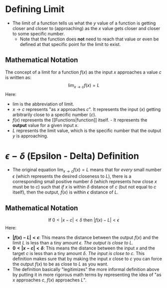 # Defining Limit
- The limit of a function tells us what the $y$ value of a function is getting closer and closer to (approaching) as the $x$ value gets closer and closer to some specific number.
	- Note that the function does **not** need to reach that value or even be defined at that specific point for the limit to exist.
## Mathematical Notation
The concept of a limit for a function $f(x)$ as the input $x$ approaches a value $c$ is written as:
$$\lim_{x \to c} f(x) = L$$
Here:
- $\text{lim}$ is the abbreviation of limit.
- $x \to c$ represents "as $x$ approaches $c$". It represents the input ($x$) getting arbitrarily close to a specific number ($c$).
- $f(x)$ represents the [[Functions|function]] itself. - It represents the **output** value for a given input $x$.
- $L$ represents the limit value, which is the specific number that the output $y$ is approaching.
# $\epsilon-\delta$ (Epsilon - Delta) Definition
- The original equation $\lim_{x \to c} f(x) = L$ means that for *every* small number $\epsilon$ (which represents the desired closeness to $L$), there is a corresponding small positive number $\delta$ (which represents how close $x$ must be to $c$) such that *if* $x$ is within $\delta$ distance of $c$ (but not equal to $c$ itself), then the output, $f(x)$ is within $\epsilon$ distance of $L$.
## Mathematical Notation
$$\text{If } 0 < |x - c| < \delta \text{ then } |f(x) - L| < \epsilon$$
Here:
- **$|f(x) - L| < \epsilon$**: This means the distance between the output $f(x)$ and the limit $L$ is less than a tiny amount $\epsilon$. *The output is close to $L$.*
- **$0 < |x - c| < \delta$**: This means the distance between the input $x$ and the target $c$ is less than a tiny amount $\delta$. *The input is close to $c$.*
This definition makes sure that by making the input $x$ close to $c$ you can force the output $f(x)$ to be as close to $L$ as you want.
- The definition basically "legitimizes" the more informal definition above by putting it in more rigorous math terms by representing the idea of "as $x$ approaches $c$, $f(x)$ approaches $L$".
